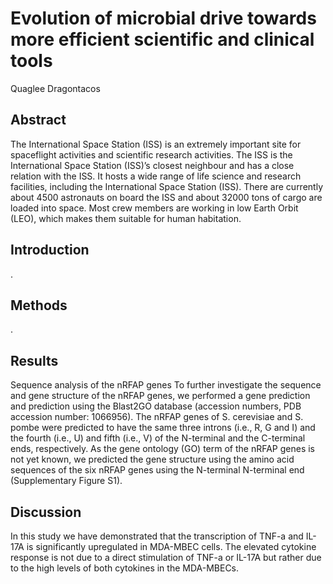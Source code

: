 # Evolution of microbial drive towards more efficient scientific and clinical tools
Quaglee Dragontacos


## Abstract
The International Space Station (ISS) is an extremely important site for spaceflight activities and scientific research activities. The ISS is the International Space Station (ISS)’s closest neighbour and has a close relation with the ISS. It hosts a wide range of life science and research facilities, including the International Space Station (ISS). There are currently about 4500 astronauts on board the ISS and about 32000 tons of cargo are loaded into space. Most crew members are working in low Earth Orbit (LEO), which makes them suitable for human habitation.


## Introduction
.


## Methods
.


## Results
Sequence analysis of the nRFAP genes
To further investigate the sequence and gene structure of the nRFAP genes, we performed a gene prediction and prediction using the Blast2GO database (accession numbers, PDB accession number: 1066956). The nRFAP genes of S. cerevisiae and S. pombe were predicted to have the same three introns (i.e., R, G and I) and the fourth (i.e., U) and fifth (i.e., V) of the N-terminal and the C-terminal ends, respectively. As the gene ontology (GO) term of the nRFAP genes is not yet known, we predicted the gene structure using the amino acid sequences of the six nRFAP genes using the N-terminal N-terminal end (Supplementary Figure S1).


## Discussion
In this study we have demonstrated that the transcription of TNF-a and IL-17A is significantly upregulated in MDA-MBEC cells. The elevated cytokine response is not due to a direct stimulation of TNF-a or IL-17A but rather due to the high levels of both cytokines in the MDA-MBECs.
